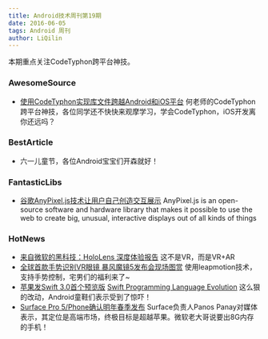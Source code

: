 ```yaml
---
title: Android技术周刊第19期
date: 2016-06-05
tags: Android 周刊
author: LiQilin
---
```

本期重点关注CodeTyphon跨平台神技。

### AwesomeSource
* [使用CodeTyphon实现库文件跨越Android和iOS平台](https://mp.weixin.qq.com/s?__biz=MzIwNTIzMjIxMQ==&mid=2651425998&idx=1&sn=f81f50e91da8231172f52768c3fea38f&scene=1&srcid=06025uf8K5U2ZkcHAdJNDB0D&pass_ticket=VlvaS2unWab6Y0AZ%2Fc%2B0I02%2F94%2B5G9ul%2Bz5tzE51IZD8cgS2%2FfIyRSIrDVbwissU#rd) 何老师的CodeTyphon跨平台神技，各位同学还不快快来观摩学习，学会CodeTyphon，iOS开发离你还远吗？

### BestArticle

* 六一儿童节，各位Android宝宝们开森就好！

### FantasticLibs

* [谷歌AnyPixel.js技术让用户自己创造交互展示](http://googlecreativelab.github.io/anypixel/) AnyPixel.js is an open-source software and hardware library that makes it possible to use the web to create big, unusual, interactive displays out of all kinds of things

### HotNews

* [来自微软的黑科技：HoloLens 深度体验报告](http://www.dgtle.com/article-14611-1.html) 这不是VR，而是VR+AR
* [全球首款手势识别VR眼镜 暴风魔镜5发布会现场图赏](http://bbs.dospy.com/thread-17696704-1-1017-1.html) 使用leapmotion技术，支持手势控制，宅男们的福利来了~
* [苹果发Swift 3.0首个预览版](http://3g.163.com/ntes/special/0034073A/wechat_article.html?docid=BOHN9M7S00162OUT&s=newsapp&w=2&f=wx)  [Swift Programming Language Evolution](https://github.com/apple/swift-evolution) 这么狠的改动，Android童鞋们表示受到了惊吓！
* [Surface Pro 5/Phone确认明年春季发布](http://digi.163.com/16/0529/13/BO8446C400162Q5T.html) Surface负责人Panos Panay对媒体表示，其定位是高端市场，终极目标是超越苹果。微软老大哥说要出8G内存的手机！